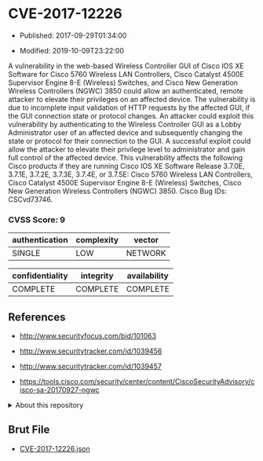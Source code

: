 # CVE-2017-12226

- Published: 2017-09-29T01:34:00

- Modified: 2019-10-09T23:22:00

A vulnerability in the web-based Wireless Controller GUI of Cisco IOS XE Software for Cisco 5760 Wireless LAN Controllers, Cisco Catalyst 4500E Supervisor Engine 8-E (Wireless) Switches, and Cisco New Generation Wireless Controllers (NGWC) 3850 could allow an authenticated, remote attacker to elevate their privileges on an affected device. The vulnerability is due to incomplete input validation of HTTP requests by the affected GUI, if the GUI connection state or protocol changes. An attacker could exploit this vulnerability by authenticating to the Wireless Controller GUI as a Lobby Administrator user of an affected device and subsequently changing the state or protocol for their connection to the GUI. A successful exploit could allow the attacker to elevate their privilege level to administrator and gain full control of the affected device. This vulnerability affects the following Cisco products if they are running Cisco IOS XE Software Release 3.7.0E, 3.7.1E, 3.7.2E, 3.7.3E, 3.7.4E, or 3.7.5E: Cisco 5760 Wireless LAN Controllers, Cisco Catalyst 4500E Supervisor Engine 8-E (Wireless) Switches, Cisco New Generation Wireless Controllers (NGWC) 3850. Cisco Bug IDs: CSCvd73746.

### CVSS Score: **9**

| authentication | complexity | vector |
| --- | --- | --- |
| SINGLE | LOW | NETWORK |

| confidentiality | integrity | availability |
| --- | --- | --- |
| COMPLETE | COMPLETE | COMPLETE |

## References

* http://www.securityfocus.com/bid/101063

* http://www.securitytracker.com/id/1039456

* http://www.securitytracker.com/id/1039457

* https://tools.cisco.com/security/center/content/CiscoSecurityAdvisory/cisco-sa-20170927-ngwc

<details>
<summary>About this repository</summary> 

  This repository is part of the project [Live Hack CVE](https://github.com/Live-Hack-CVE). Main website can be found [www.live-hack.org](https://www.live-hack.org) 
  
  Made by [Sn0wAlice](https://github.com/Sn0wAlice) for the people that care about security and need to have a feed of the latest CVEs. Hope you enjoy it, don't forget to star the repo and follow me on [Twitter](https://twitter.com/Sn0wAlice) and [Github](https://github.com/Sn0wAlice). And that is my [personnal website](https://www.alice-snow.me/)

  - [Home Page](https://github.com/Live-Hack-CVE)
  - [Framework](https://github.com/Live-Hack-CVE/cve-framework)
  - [CVE database](https://github.com/Live-Hack-CVE/full_database)
  - [Changelog](https://github.com/Live-Hack-CVE/Changelog)
</details>

## Brut File

* [CVE-2017-12226.json](https://raw.githubusercontent.com/Live-Hack-CVE/full_database/main/cves/2017/CVE-2017-12226.json)

